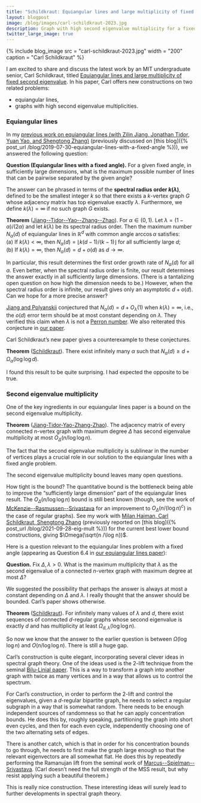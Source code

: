 ```yaml
---
title: "Schildkraut: Equiangular lines and large multiplicity of fixed second eigenvalue"
layout: blogpost
image: /blog/images/carl-schildkraut-2023.jpg
description: Graph with high second eigenvalue multiplicity for a fixed eigenvalue
twitter_large_image: true
---
```


{% include blog_image
    src = "carl-schildkraut-2023.jpg"
    width = "200"
    caption = "Carl Schildkraut"
%}


 
I am excited to share and discuss the latest work by an MIT undergraduate senior, Carl Schildkraut, titled [Equiangular lines and large multiplicity of fixed second eigenvalue](https://arxiv.org/abs/2302.12230). In his paper, Carl offers new constructions on two related problems:
* equiangular lines,
* graphs with high second eigenvalue multiplicities.

### Equiangular lines 

In my [previous work on equiangular lines (with Zilin Jiang, Jonathan Tidor, Yuan Yao, and Shengtong Zhang)](https://mathscinet.ams.org/mathscinet-getitem?mr=4334975) (previously discussed on [this blog]({% post_url /blog/2019-07-30-equiangular-lines-with-a-fixed-angle %})), we answered the following question:

**Question (Equiangular lines with a fixed angle).** For a given fixed angle, in sufficiently large dimensions, what is the maximum possible number of lines that can be pairwise separated by the given angle?

The answer can be phrased in terms of the **spectral radius order $k(\lambda)$**, defined to be the smallest integer $k$ so that there exists a $k$-vertex graph $G$ whose adjacency matrix has top eigenvalue exactly $\lambda$. Furthermore, we define $k(\lambda) = \infty$ if no such graph $G$ exists.

**Theorem** ([Jiang--Tidor--Yao--Zhang--Zhao](https://mathscinet.ams.org/mathscinet-getitem?mr=4334975)). For $\alpha \in (0,1)$. Let $\lambda = (1-\alpha)/(2\alpha)$ and let $k(\lambda)$ be its spectral radius order. Then the maximum number $N_\alpha(d)$ of equiangular lines in $\mathbb{R}^d$ with common angle $\arccos \alpha$ satisfies:  
(a) If $k(\lambda) < \infty$, then $N_\alpha(d) = \lfloor k(d-1) / (k-1) \rfloor$ for all sufficiently large $d$;  
(b) If $k(\lambda) = \infty$, then $N_\alpha(d) = d + o(d)$ as $d \to \infty$.

In particular, this result determines the first order growth rate of $N_\alpha(d)$ for all $\alpha$. Even better, when the spectral radius order is finite, our result determines the answer exactly in all sufficiently large dimensions. (There is a tantalizing open question on how high the dimension needs to be.) However, when the spectral radius order is infinite, our result gives only an asymptotic $d + o(d)$. Can we hope for a more precise answer?

[Jiang and Polyanskii](https://mathscinet.ams.org/mathscinet-getitem?mr=4093893) conjectured that $N_\alpha(d) = d + O_\lambda(1)$ when $k(\lambda) = \infty$, i.e., the $o(d)$ error term should be at most constant depending on $\lambda$. They verified this claim when $\lambda$ is not a [Perron number](https://en.wikipedia.org/wiki/Perron_number). We also reiterated this conjecture in [our paper](https://arxiv.org/abs/1907.12466).

Carl Schildkraut’s new paper gives a counterexample to these conjectures.

**Theorem** ([Schildkraut](https://arxiv.org/abs/2302.12230)). There exist infinitely many $\alpha$ such that $N_{\alpha}(d) \ge d + \Omega_\alpha(\log \log d)$.

I found this result to be quite surprising. I had expected the opposite to be true.

### Second eigenvalue multiplicity

One of the key ingredients in our equiangular lines paper is a bound on the second eigenvalue multiplicity.

**Theorem** ([Jiang-Tidor-Yao-Zhang-Zhao](https://mathscinet.ams.org/mathscinet-getitem?mr=4334975)). The adjacency matrix of every connected $n$-vertex graph with maximum degree $\Delta$ has second eigenvalue multiplicity at most $O_\Delta(n/\log \log n)$.

The fact that the second eigenvalue multiplicity is sublinear in the number of vertices plays a crucial role in our solution to the equiangular lines with a fixed angle problem.

The second eigenvalue multiplicity bound leaves many open questions. 

How tight is the bound? The quantitative bound is the bottleneck being able to improve the “sufficiently large dimension” part of the equiangular lines result. The $O_\Delta(n/\log\log n)$ bound is still best known (though, see the work of [McKenzie--Rasmussen--Srivastava](https://mathscinet.ams.org/mathscinet-getitem?mr=4398851) for an improvement to $O_\Delta(n/(\log n)^c)$ in the case of regular graphs). See my work with [Milan Haiman, Carl Schildkraut, Shengtong Zhang](https://mathscinet.ams.org/mathscinet-getitem?mr=4499595) (previously reported on [this blog]({% post_url /blog/2021-09-28-eig-mult %})) for the current best lower bound constructions, giving $\Omega(\sqrt{n /\log n})$.

Here is a question relevant to the equiangular lines problem with a fixed angle (appearing as Question 6.4 in [our equiangular lines paper](https://arxiv.org/abs/1907.12466)):

**Question.** Fix $\Delta, \lambda >0$. What is the maximum multiplicity that $\lambda$ as the second eigenvalue of a connected $n$-vertex graph with maximum degree at most $\Delta$?

We suggested the possibility that perhaps the answer is always at most a constant depending on $\Delta$ and $\lambda$. I really thought that the answer should be bounded. Carl’s paper shows otherwise.

**Theorem** ([Schildkraut](https://arxiv.org/abs/2302.12230)). For infinitely many values of $\lambda$ and $d$, there exist sequences of connected $d$-regular graphs whose second eigenvalue is exactly $d$ and has multiplicity at least $\Omega_{d, \lambda}(\log \log n)$.

So now we know that the answer to the earlier question is between $\Omega(\log\log n)$ and $O(n/\log \log n)$. There is still a huge gap.

Carl’s construction is quite elegant, incorporating several clever ideas in spectral graph theory. One of the ideas used is the 2-lift technique from the seminal [Bilu-Linial paper](https://mathscinet.ams.org/mathscinet-getitem?mr=2279667). This is a way to transform a graph into another graph with twice as many vertices and in a way that allows us to control the spectrum. 

For Carl’s construction, in order to perform the 2-lift and control the eigenvalues, given a $d$-regular bipartite graph, he needs to select a regular subgraph in a way that is somewhat random. There needs to be enough independent sources of randomness so that he can apply concentration bounds. He does this by, roughly speaking, partitioning the graph into short even cycles, and then for each even cycle, independently choosing one of the two alternating sets of edges.

There is another catch, which is that in order for his concentration bounds to go through, he needs to first make the graph large enough so that the relevant eigenvectors are all somewhat flat. He does this by repeatedly performing the Ramanujan lift from the seminal work of [Marcus--Spielman--Srivastava](https://mathscinet.ams.org/mathscinet-getitem?mr=3374962). (Carl doesn’t need the full strength of the MSS result, but why resist applying such a beautiful theorem.)

This is really nice construction. These interesting ideas will surely lead to further developments in spectral graph theory.

